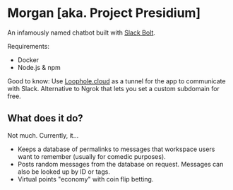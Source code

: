 # Morgan [aka. Project Presidium]
An infamously named chatbot built with [Slack Bolt](https://github.com/slackapi/bolt-js). 

Requirements:
- Docker
- Node.js & npm

Good to know: Use [Loophole.cloud](https://loophole.cloud/) as a tunnel for the app to communicate with Slack. Alternative to Ngrok that lets you set a custom subdomain for free.

## What does it do?
Not much. Currently, it...
- Keeps a database of permalinks to messages that workspace users want to remember (usually for comedic purposes).
- Posts random messages from the database on request. Messages can also be looked up by ID or tags.
- Virtual points "economy" with coin flip betting.